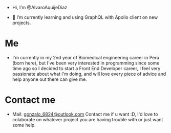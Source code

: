 - Hi, I’m @AlvaroAquijeDiaz

- 🌱 I’m currently learning and using GraphQL with Apollo client on new projects.

# Me
- I'm currently in my 2nd year of Biomedical engineering career in Peru (born here), but I've been very interested in programming since some time ago so I decided to start a Front
End Developer career, I feel very passionate about what I'm doing, and will love every piece of advice and help anyone out there can give me.

# Contact me
- Mail: gonzalo_6824@outlook.com
Contact me if u want :D, I'd love to colaborate on whatever project you are having trouble with or just want some help.

<!---
Lol
--->
